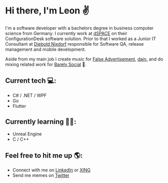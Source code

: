 # Hi there, I'm Leon ✌
I'm a software developer with a bachelors degree in business computer science from Germany. I currently work at [dSPACE](https://www.dspace.com/en/inc/home.cfm) on their ConfigurationDesk software solution. Prior to that I worked as a Junior IT Consultant at [Diebold Nixdorf](https://www.dieboldnixdorf.com/en-us/) responsible for Software QA, release management and mobile development.

Aside from my main job I create music for [False Advertisement](https://soundcloud.com/falseadvertisement), [dain.](https://soundcloud.com/dain_sounds/sets/dain-discography) and do mixing related work for [Barely Social](https://soundcloud.com/barelysocial) 🎹.

## Current tech 💻:
- C# / .NET / WPF
- Go
- Flutter

## Currently learning 👨‍🎓:
- Unreal Engine
- C / C++

## Feel free to hit me up 🌎:
- Connect with me on [LinkedIn](https://www.linkedin.com/in/leon-baitinger-b7a2b9112/) or [XING](https://www.xing.com/profile/Leon_Baitinger/cv)
- Send me memes on [Twitter](https://twitter.com/itsfrankiefunk)
<!--
**takethebait/takethebait** is a ✨ _special_ ✨ repository because its `README.md` (this file) appears on your GitHub profile.

Here are some ideas to get you started:

- 🔭 I’m currently working on ...
- 🌱 I’m currently learning ...
- 👯 I’m looking to collaborate on ...
- 🤔 I’m looking for help with ...
- 💬 Ask me about ...
- 📫 How to reach me: ...
- 😄 Pronouns: ...
- ⚡ Fun fact: ...
-->
